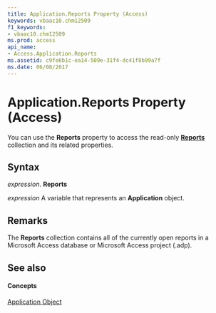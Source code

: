 ```yaml
---
title: Application.Reports Property (Access)
keywords: vbaac10.chm12509
f1_keywords:
- vbaac10.chm12509
ms.prod: access
api_name:
- Access.Application.Reports
ms.assetid: c9fe6b1c-ea14-509e-31f4-dc41f8b99a7f
ms.date: 06/08/2017
---
```



# Application.Reports Property (Access)

You can use the **Reports** property to access the read-only **[Reports](reports-object-access.md)** collection and its related properties.


## Syntax

 _expression_. **Reports**

 _expression_ A variable that represents an **Application** object.


## Remarks

The **Reports** collection contains all of the currently open reports in a Microsoft Access database or Microsoft Access project (.adp).


## See also


#### Concepts


[Application Object](application-object-access.md)

